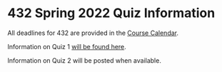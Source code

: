 # 432 Spring 2022 Quiz Information

All deadlines for 432 are provided in the [Course Calendar](https://thomaselove.github.io/432/calendar.html).

Information on Quiz 1 [will be found here](https://github.com/THOMASELOVE/432-2022/tree/main/quiz/quiz1).

Information on Quiz 2 will be posted when available.
